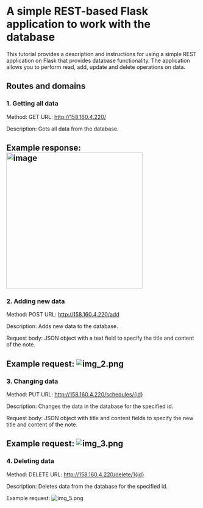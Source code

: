 # A simple REST-based Flask application to work with the database

This tutorial provides a description and instructions for using a simple REST application on Flask that provides database functionality. The application allows you to perform read, add, update and delete operations on data.

## Routes and domains
### 1. Getting all data
Method: GET
URL: http://158.160.4.220/

Description: Gets all data from the database.

Example response:
<img width="357" alt="image" src="https://github.com/Where456/Skypro_exam/assets/119400636/1d2d220f-804b-432b-8045-5b411deb8984">
---
### 2. Adding new data
Method: POST
URL: http://158.160.4.220/add

Description: Adds new data to the database.

Request body: JSON object with a text field to specify the title and content of the note.

Example request:
![img_2.png](static/img_2.png)
---
### 3. Changing data
Method: PUT
URL: http://158.160.4.220/schedules/{id}

Description: Changes the data in the database for the specified id.

Request body: JSON object with title and content fields to specify the new title and content of the note.

Example request:
![img_3.png](static/img_3.png)
---
### 4. Deleting data
Method: DELETE
URL: http://158.160.4.220/delete/1{id}

Description: Deletes data from the database for the specified id.

Example request:
![img_5.png](static/img_5.png)
